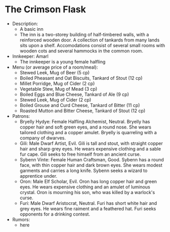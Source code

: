 # The Crimson Flask

- Description:
    - A basic inn
    - The inn is a two-storey building of half-timbered walls, with a reinforced wooden door. A collection of tankards from many lands sits upon a shelf. Accomodations consist of several small rooms with wooden cots and several hammocks in the common room.
- Innkeeper: Amarl
    - The innkeeper is a young female halfling
- Menu (or average price of a room/meal):
    - Stewed Leek, Mug of Beer (5 cp)
    - Boiled Pheasant and Oat Biscuits, Tankard of Stout (12 cp)
    - Millet Porridge, Mug of Cider (2 cp)
    - Vegetable Stew, Mug of Mead (3 cp)
    - Boiled Eggs and Blue Cheese, Tankard of Ale (9 cp)
    - Stewed Leek, Mug of Cider (2 cp)
    - Boiled Grouse and Curd Cheese, Tankard of Bitter (11 cp)
    - Roasted Mutton and Bitter Cheese, Tankard of Stout (12 cp)
- Patrons:
    - Bryelly Hydye: Female Halfling Alchemist, Neutral. Bryelly has copper hair and soft green eyes, and a round nose. She wears tailored clothing and a copper amulet. Bryelly is quarreling with a company of dwarves.
    - Gili: Male Dwarf Artist, Evil. Gili is tall and stout, with straight copper hair and sharp grey eyes. He wears expensive clothing and a sable fur cape. Gili seeks to free himself from an ancient curse.
    - Sybenn Vinte: Female Human Craftsman, Good. Sybenn has a round face, with thin copper hair and dark brown eyes. She wears modest garments and carries a long knife. Sybenn seeks a wizard to apprentice under.
    - Oron: Male Elf Scholar, Evil. Oron has long copper hair and green eyes. He wears expensive clothing and an amulet of luminous crystal. Oron is mourning his son, who was killed by a warlock's curse.
    - Furi: Male Dwarf Aristocrat, Neutral. Furi has short white hair and grey eyes. He wears fine raiment and a feathered hat. Furi seeks opponents for a drinking contest.
- Rumors:
    - here
